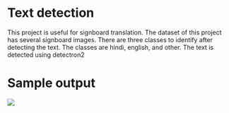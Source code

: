 
# Text detection

This project is useful for signboard translation. The dataset of this project has several signboard images. There are three classes to identify after detecting the text. The classes are hindi, english, and other. The text is detected using detectron2

# Sample output
![]([https://github.com/Your_Repository_Name/Your_GIF_Name.gif](https://github.com/ReshmaRaj13/Text_detection_using_detectron/blob/main/output1.gif)https://github.com/ReshmaRaj13/Text_detection_using_detectron/blob/main/output1.gif])
